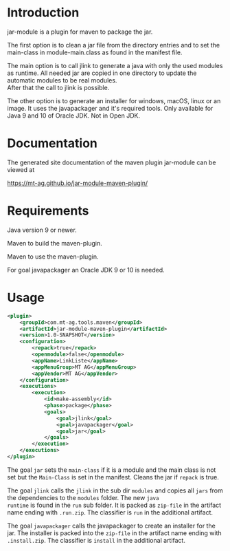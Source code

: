 # Introduction
jar-module is a plugin for maven to package the jar.

The first option is to clean a jar file from the directory entries and to set the main-class 
in module-main.class as found in the manifest file. 

The main option is to call jlink to generate a java with only the used modules as runtime.
All needed jar are copied in one directory to update the automatic modules to be real modules.  
After that the call to jlink is possible.

The other option is to generate an installer for windows, macOS, linux or an image. It uses the 
javapackager and it's required tools. Only available for Java 9 and 10 of Oracle JDK. 
Not in Open JDK.   

# Documentation
The generated site documentation of the maven plugin jar-module can be viewed at 

https://mt-ag.github.io/jar-module-maven-plugin/

# Requirements
Java version 9 or newer.

Maven to build the maven-plugin.

Maven to use the maven-plugin.

For goal javapackager an Oracle JDK 9 or 10 is needed.

# Usage
```xml
<plugin>
    <groupId>com.mt-ag.tools.maven</groupId>
    <artifactId>jar-module-maven-plugin</artifactId>
    <version>1.0-SNAPSHOT</version>
    <configuration>
        <repack>true</repack>
        <openmodule>false</openmodule>
        <appName>LinkListe</appName>
        <appMenuGroup>MT AG</appMenuGroup>
        <appVendor>MT AG</appVendor>
    </configuration>
    <executions>
        <execution>
            <id>make-assembly</id>
            <phase>package</phase>
            <goals>
                <goal>jlink</goal>
                <goal>javapackager</goal>
                <goal>jar</goal>
            </goals>
        </execution>
    </executions>
</plugin>
```

The goal <code>jar</code> sets the <code>main-class</code> if it is a module and the main class is not set
but the <code>Main-Class</code> is set in the manifest. Cleans the jar if <code>repack</code> is true.
 
The goal <code>jlink</code> calls the <code>jlink</code> in the sub dir <code>modules</code> and copies 
all <code>jars</code> from the dependencies to the <code>modules</code> folder.
The new <code>java runtime</code> is found in the <code>run</code> sub folder. It is packed as 
<code>zip-file</code> in the artifact name ending with <code>.run.zip</code>. The classifier is 
<code>run</code> in the additional artifact.

The goal <code>javapackager</code> calls the javapackager to create an installer for the jar. The installer
is packed into the <code>zip-file</code> in the artifact name ending with <code>.install.zip</code>. The 
classifier is <code>install</code> in the additional artifact.
 
